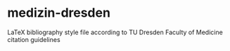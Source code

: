 # medizin-dresden
LaTeX bibliography style file according to TU Dresden Faculty of Medicine citation guidelines
